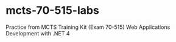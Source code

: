mcts-70-515-labs
================

Practice from MCTS Training Kit (Exam 70-515) Web Applications Development with .NET 4